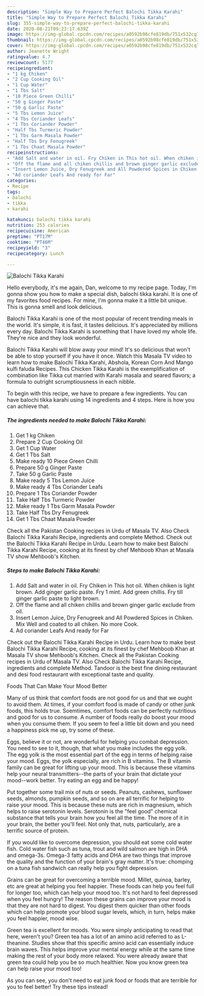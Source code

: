 ```yaml
---
description: "Simple Way to Prepare Perfect Balochi Tikka Karahi"
title: "Simple Way to Prepare Perfect Balochi Tikka Karahi"
slug: 355-simple-way-to-prepare-perfect-balochi-tikka-karahi
date: 2020-08-21T09:23:17.639Z
image: https://img-global.cpcdn.com/recipes/a0592b98cfe819db/751x532cq70/balochi-tikka-karahi-recipe-main-photo.jpg
thumbnail: https://img-global.cpcdn.com/recipes/a0592b98cfe819db/751x532cq70/balochi-tikka-karahi-recipe-main-photo.jpg
cover: https://img-global.cpcdn.com/recipes/a0592b98cfe819db/751x532cq70/balochi-tikka-karahi-recipe-main-photo.jpg
author: Jeanette Wright
ratingvalue: 4.7
reviewcount: 5177
recipeingredient:
- "1 kg Chiken"
- "2 Cup Cooking Oil"
- "1 Cup Water"
- "1 Tbs Salt"
- "10 Piece Green Chilli"
- "50 g Ginger Paste"
- "50 g Garlic Paste"
- "5 Tbs Lemon Juice"
- "4 Tbs Coriander Leafs"
- "1 Tbs Coriander Powder"
- "Half Tbs Turmeric Powder"
- "1 Tbs Garm Masala Powder"
- "Half Tbs Dry Fenugreek"
- "1 Tbs Chaat Masala Powder"
recipeinstructions:
- "Add Salt and water in oil. Fry Chiken in This hot oil. When chiken is light brown. Add ginger garlic paste. Fry 1 mint. Add green chillis. Fry till ginger garlic paste to light brown."
- "Off the flame and all chiken chillis and brown ginger garlic exclude from oil."
- "Insert Lemon Juice, Dry Fenugreek and All Powdered Spices in Chiken. Mix Well and coated to all chiken. No more Cook."
- "Ad coriander Leafs And ready for Far"
categories:
- Recipe
tags:
- balochi
- tikka
- karahi

katakunci: balochi tikka karahi 
nutrition: 253 calories
recipecuisine: American
preptime: "PT17M"
cooktime: "PT46M"
recipeyield: "3"
recipecategory: Lunch

---
```



![Balochi Tikka Karahi](https://img-global.cpcdn.com/recipes/a0592b98cfe819db/751x532cq70/balochi-tikka-karahi-recipe-main-photo.jpg)

Hello everybody, it's me again, Dan, welcome to my recipe page. Today, I'm gonna show you how to make a special dish, balochi tikka karahi. It is one of my favorites food recipes. For mine, I'm gonna make it a little bit unique. This is gonna smell and look delicious.

Balochi Tikka Karahi is one of the most popular of recent trending meals in the world. It's simple, it is fast, it tastes delicious. It's appreciated by millions every day. Balochi Tikka Karahi is something that I have loved my whole life. They're nice and they look wonderful.

Balochi Tikka Karahi will blow away your mind! It&#39;s so delicious that won&#39;t be able to stop yourself if you have it once. Watch this Masala TV video to learn how to make Balochi Tikka Karahi, Abshola, Korean Corn And Mango kulfi faluda Recipes. This Chicken Tikka Karahi is the exemplification of combination like Tikka cut married with Karahi masala and seared flavors; a formula to outright scrumptiousness in each nibble.


To begin with this recipe, we have to prepare a few ingredients. You can have balochi tikka karahi using 14 ingredients and 4 steps. Here is how you can achieve that.

<!--inarticleads1-->

##### The ingredients needed to make Balochi Tikka Karahi:

1. Get 1 kg Chiken
1. Prepare 2 Cup Cooking Oil
1. Get 1 Cup Water
1. Get 1 Tbs Salt
1. Make ready 10 Piece Green Chilli
1. Prepare 50 g Ginger Paste
1. Take 50 g Garlic Paste
1. Make ready 5 Tbs Lemon Juice
1. Make ready 4 Tbs Coriander Leafs
1. Prepare 1 Tbs Coriander Powder
1. Take Half Tbs Turmeric Powder
1. Make ready 1 Tbs Garm Masala Powder
1. Take Half Tbs Dry Fenugreek
1. Get 1 Tbs Chaat Masala Powder


Check all the Pakistan Cooking recipes in Urdu of Masala TV. Also Check Balochi Tikka Karahi Recipe, ingredients and complete Method. Check out the Balochi Tikka Karahi Recipe in Urdu. Learn how to make best Balochi Tikka Karahi Recipe, cooking at its finest by chef Mehboob Khan at Masala TV show Mehboob&#39;s Kitchen. 

<!--inarticleads2-->

##### Steps to make Balochi Tikka Karahi:

1. Add Salt and water in oil. Fry Chiken in This hot oil. When chiken is light brown. Add ginger garlic paste. Fry 1 mint. Add green chillis. Fry till ginger garlic paste to light brown.
1. Off the flame and all chiken chillis and brown ginger garlic exclude from oil.
1. Insert Lemon Juice, Dry Fenugreek and All Powdered Spices in Chiken. Mix Well and coated to all chiken. No more Cook.
1. Ad coriander Leafs And ready for Far


Check out the Balochi Tikka Karahi Recipe in Urdu. Learn how to make best Balochi Tikka Karahi Recipe, cooking at its finest by chef Mehboob Khan at Masala TV show Mehboob&#39;s Kitchen. Check all the Pakistan Cooking recipes in Urdu of Masala TV. Also Check Balochi Tikka Karahi Recipe, ingredients and complete Method. Tandoor is the best fine dining restaurant and desi food restaurant with exceptional taste and quality. 

Foods That Can Make Your Mood Better


Many of us think that comfort foods are not good for us and that we ought to avoid them. At times, if your comfort food is made of candy or other junk foods, this holds true. Soemtimes, comfort foods can be perfectly nutritious and good for us to consume. A number of foods really do boost your mood when you consume them. If you seem to feel a little bit down and you need a happiness pick me up, try some of these.

Eggs, believe it or not, are wonderful for helping you combat depression. You need to see to it, though, that what you make includes the egg yolk. The egg yolk is the most essential part of the egg in terms of helping raise your mood. Eggs, the yolk especially, are rich in B vitamins. The B vitamin family can be great for lifting up your mood. This is because these vitamins help your neural transmitters--the parts of your brain that dictate your mood--work better. Try eating an egg and be happy!

Put together some trail mix of nuts or seeds. Peanuts, cashews, sunflower seeds, almonds, pumpkin seeds, and so on are all terrific for helping to raise your mood. This is because these nuts are rich in magnesium, which helps to raise serotonin levels. Serotonin is the "feel good" chemical substance that tells your brain how you feel all the time. The more of it in your brain, the better you'll feel. Not only that, nuts, particularly, are a terrific source of protein.

If you would like to overcome depression, you should eat some cold water fish. Cold water fish such as tuna, trout and wild salmon are high in DHA and omega-3s. Omega-3 fatty acids and DHA are two things that improve the quality and the function of your brain's gray matter. It's true: chomping on a tuna fish sandwich can really help you fight depression. 

Grains can be great for overcoming a terrible mood. Millet, quinoa, barley, etc are great at helping you feel happier. These foods can help you feel full for longer too, which can help your mood too. It's not hard to feel depressed when you feel hungry! The reason these grains can improve your mood is that they are not hard to digest. You digest them quicker than other foods which can help promote your blood sugar levels, which, in turn, helps make you feel happier, mood wise.

Green tea is excellent for moods. You were simply anticipating to read that here, weren't you? Green tea has a lot of an amino acid referred to as L-theanine. Studies show that this specific amino acid can essentially induce brain waves. This helps improve your mental energy while at the same time making the rest of your body more relaxed. You were already aware that green tea could help you be so much healthier. Now you know green tea can help raise your mood too!

As you can see, you don't need to eat junk food or foods that are terrible for you to feel better! Try  these tips  instead!

